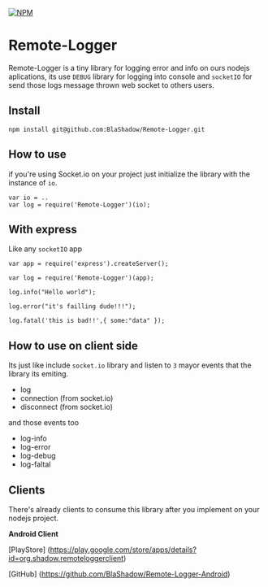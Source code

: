 [![NPM](https://nodei.co/npm/remote-logger.png)](https://npmjs.org/package/remote-logger)

# Remote-Logger

Remote-Logger is a tiny library for logging error and info on ours nodejs aplications, its use `DEBUG` library for logging into console and `socketIO` for send those logs message thrown web socket to others users.

Install
--
    npm install git@github.com:BlaShadow/Remote-Logger.git
    

How to use
--
if you're using Socket.io on your project just initialize the library with the instance of `io`.

    var io = ..
    var log = require('Remote-Logger')(io);

With express
--
Like any `socketIO` app  

    var app = require('express').createServer();
    
    var log = require('Remote-Logger')(app);
    
    log.info("Hello world");
    
    log.error("it's failling dude!!!");
    
    log.fatal('this is bad!!',{ some:"data" });
    
How to use on client side
--
Its just like include `socket.io` library and listen to `3` mayor events that the library its emiting.

* log
* connection (from socket.io)
* disconnect (from socket.io)

and those events too
* log-info
* log-error
* log-debug
* log-faltal

Clients
--

There's already clients to consume this library after you implement on your nodejs project.

**Android Client**

[PlayStore] (https://play.google.com/store/apps/details?id=org.shadow.remoteloggerclient)

[GitHub] (https://github.com/BlaShadow/Remote-Logger-Android)

